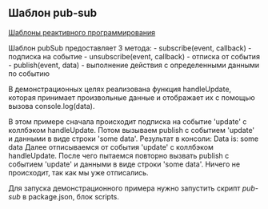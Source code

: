 ## Шаблон pub-sub

[Шаблоны реактивного программирования](../README.md)

Шаблон pubSub предоставляет 3 метода:
    - subscribe(event, callback) - подписка на событие
    - unsubscribe(event, callback) - отписка от события
    - publish(event, data) - выполнение действия с определенными данными по событию

  В демонстрационных целях реализована функция handleUpdate, которая 
  принимает произвольные данные и отображает их с помощью вызова 
  console.log(data).

  В этом примере сначала происходит подписка на событие 'update' с коллбэком handleUpdate.
  Потом вызываем publish с событием 'update' и данными в виде строки 'some data'.
  Результат в консоли: Data is:  some data
  Далее отписываемся от события 'update' с коллбэком handleUpdate.
  После чего пытаемся повторно вызвать publish с событием 'update' и данными в виде строки 'some data'. 
  Ничего не происходит, так как мы уже отписались.

  Для запуска демонстрационного примера нужно запустить скрипт _pub-sub_ в package.json, блок scripts.